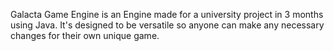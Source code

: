 Galacta Game Engine is an Engine made for a university project in 3 months using Java. It's designed to be versatile so anyone can make any necessary changes for their own unique game.

